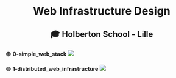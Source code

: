 # <p align="center">Web Infrastructure Design</p>
## <p align="center">🎓 Holberton School - Lille</p>

🟠 **0-simple_web_stack**
![](https://i.imgur.com/4sZ3MxA.png)

🟣 **1-distributed_web_infrastructure**
![](https://i.imgur.com/1afnlGe.png)

